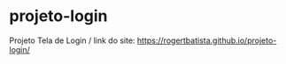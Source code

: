 # projeto-login
 Projeto Tela de Login / 
link do site: https://rogertbatista.github.io/projeto-login/
